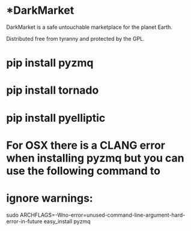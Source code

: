 *DarkMarket
=======

DarkMarket is a safe untouchable marketplace for the planet Earth.

Distributed free from tyranny and protected by the GPL.

# pip install pyzmq
# pip install tornado
# pip install pyelliptic

# For OSX there is a CLANG error when installing pyzmq but you can use the following command to
# ignore warnings:
sudo ARCHFLAGS=-Wno-error=unused-command-line-argument-hard-error-in-future easy_install  pyzmq


